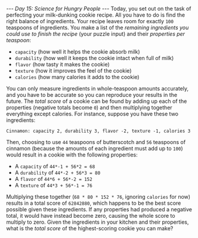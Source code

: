 *--- Day 15: Science for Hungry People ---*
Today, you set out on the task of perfecting your milk-dunking cookie recipe.  All you have to do is find the right balance of ingredients.
Your recipe leaves room for exactly `100` teaspoons of ingredients.  You make a list of the *remaining ingredients you could use to finish the recipe* (your puzzle input) and their *properties per teaspoon*:

- `capacity` (how well it helps the cookie absorb milk)
- `durability` (how well it keeps the cookie intact when full of milk)
- `flavor` (how tasty it makes the cookie)
- `texture` (how it improves the feel of the cookie)
- `calories` (how many calories it adds to the cookie)

You can only measure ingredients in whole-teaspoon amounts accurately, and you have to be accurate so you can reproduce your results in the future.  The *total score* of a cookie can be found by adding up each of the properties (negative totals become `0`) and then multiplying together everything except calories.
For instance, suppose you have these two ingredients:
```Butterscotch: capacity -1, durability -2, flavor 6, texture 3, calories 8
Cinnamon: capacity 2, durability 3, flavor -2, texture -1, calories 3
```
Then, choosing to use `44` teaspoons of butterscotch and `56` teaspoons of cinnamon (because the amounts of each ingredient must add up to `100`) would result in a cookie with the following properties:

- A `capacity` of `44*-1 + 56*2 = 68`
- A `durability` of `44*-2 + 56*3 = 80`
- A `flavor` of `44*6 + 56*-2 = 152`
- A `texture` of `44*3 + 56*-1 = 76`

Multiplying these together (`68 * 80 * 152 * 76`, ignoring `calories` for now) results in a total score of  `62842880`, which happens to be the best score possible given these ingredients.  If any properties had produced a negative total, it would have instead become zero, causing the whole score to multiply to zero.
Given the ingredients in your kitchen and their properties, what is the *total score* of the highest-scoring cookie you can make?
